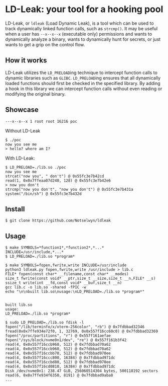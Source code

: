 # LD-Leak: your tool for a hooking pool
LD-Leak, or `ldleak` (Load Dynamic Leak), is a tool which can be used to track dynamically linked function calls, such as `strcmp()`. It may be useful when a user has `--x--x--x` (executable only) permissions and wants to dynamically analyze a binary, wants to dynamically hunt for secrets, or just wants to get a grip on the control flow.

## How it works
LD-Leak utilizes the `LD_PRELOAD`ing technique to intercept function calls to dynamic libraries such as `GLIBC`. `LD_PRELOAD`ing ensures that all dynamically loaded functions should first be checked in the specified library. By adding a hook in this library we can intercept function calls without even reading or modifying the original binary.

## Showcase
`---x--x--x 1 root root 16216 poc`

Without LD-Leak
```
$ ./poc
now you see me
> hello? where am I?

```

With LD-Leak:
```
$ LD_PRELOAD=./lib.so ./poc
now you see me
strcat("now you", " don't") @ 0x55fc3e7b42cd
read(1, 0x0x7ffeaa07d240, 128) @ 0x55fc3e7b42e6
> now you don't
strcmp("now you don't", "now you don't") @ 0x55fc3e7b431a
system("/bin/sh") @ 0x55fc3e7b432d
```

## Install
```console
$ git clone https://github.com/Notselwyn/ldleak
```

## Usage
```console
$ make SYMBOLS=*function1*,*function2*,*...* INCLUDE=/usr/include,*...*
$ LD_PRELOAD=./lib.so *program*
```

```console
$ make SYMBOLS=fopen,fwrite,write INCLUDE=/usr/include
python3 ldleak.py fopen,fwrite,write /usr/include > lib.c
FILE* fopen(const char* __filename,const char* __modes)
size_t fwrite(const void* __ptr,size_t __size,size_t __n,FILE* __s)
ssize_t write(int __fd,const void* __buf,size_t __n)
gcc lib.c -o lib.so -shared -fPIC -w
echo "\n\nbuilt lib.so\nusage:\nLD_PRELOAD=./lib.so *program*"


built lib.so
usage:
LD_PRELOAD=./lib.so *program*

$ sudo LD_PRELOAD=./lib.so fdisk -l
fopen("/lib/terminfo/x/xterm-256color", "rb") @ 0x7fdbbad32346
fread(0x0x7ffe934e72f0, 1, 32769, 0x0x557f16cc60c0) @ 0x7fdbbad32369
fopen("/proc/partitions", "r") @ 0x557f161aefae
fopen("/sys/block/nvme0n1/dev", "re") @ 0x557f161b3f42
read(4, 0x0x557f16ccb960, 512) @ 0x7fdbbad70a62
read(4, 0x0x557f16ccb960, 512) @ 0x7fdbbad70a62
read(4, 0x0x557f16ccbb70, 512) @ 0x7fdbbad970ee
read(4, 0x0x557f16ccc800, 16384) @ 0x7fdbbad971dc
read(4, 0x0x557f16ccbd80, 512) @ 0x7fdbbad970ee
read(4, 0x0x557f16cd0810, 16384) @ 0x7fdbbad971dc
Disk /dev/nvme0n1: 238.47 GiB, 256060514304 bytes, 500118192 sectors
read(6, 0x0x7ffe934f6350, 8191) @ 0x7fdbbad9aba8
...
```
